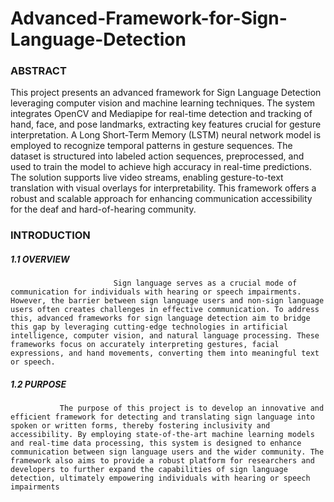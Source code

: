 # Advanced-Framework-for-Sign-Language-Detection

### ABSTRACT

This project presents an advanced framework for Sign Language Detection leveraging computer vision and machine learning techniques. The system integrates OpenCV and Mediapipe for real-time detection and tracking of hand, face, and pose landmarks, extracting key features crucial for gesture interpretation. A Long Short-Term Memory (LSTM) neural network model is employed to recognize temporal patterns in gesture sequences. The dataset is structured into labeled action sequences, preprocessed, and used to train the model to achieve high accuracy in real-time predictions. The solution supports live video streams, enabling gesture-to-text translation with visual overlays for interpretability. This framework offers a robust and scalable approach for enhancing communication accessibility for the deaf and hard-of-hearing community. 
### INTRODUCTION
##### 1.1 OVERVIEW
                           Sign language serves as a crucial mode of communication for individuals with hearing or speech impairments. However, the barrier between sign language users and non-sign language users often creates challenges in effective communication. To address this, advanced frameworks for sign language detection aim to bridge this gap by leveraging cutting-edge technologies in artificial intelligence, computer vision, and natural language processing. These frameworks focus on accurately interpreting gestures, facial expressions, and hand movements, converting them into meaningful text or speech.

##### 1.2	 PURPOSE

               The purpose of this project is to develop an innovative and efficient framework for detecting and translating sign language into spoken or written forms, thereby fostering inclusivity and accessibility. By employing state-of-the-art machine learning models and real-time data processing, this system is designed to enhance communication between sign language users and the wider community. The framework also aims to provide a robust platform for researchers and developers to further expand the capabilities of sign language detection, ultimately empowering individuals with hearing or speech impairments
